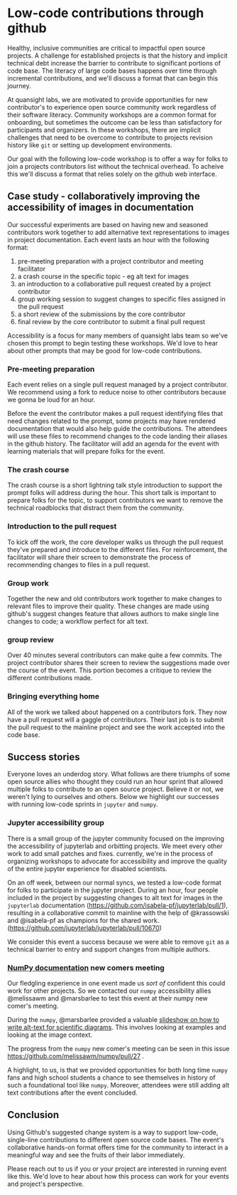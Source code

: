 <!--
.. title: Low-code contributions through github
.. slug: low-code-contributions-through-github
.. date: 2021-08-10 18:00:00 UTC-00:00
.. author: Isabela Presedo-Floyd, Mars Lee, Melissa Weber Mendonça, Tony Fast
.. tags: Jupyter, NumPy, Accessibility
.. category:
.. link:
.. description:
.. type: text
-->


# Low-code contributions through github

Healthy, inclusive communities are critical to impactful open source projects. 
A challenge for established projects is that the history and implicit technical debt increase the barrier to contribute to significant portions of code base.
The literacy of large code bases happens over time through incremental contributions, and we'll discuss a format that can begin this journey.

At quansight labs, we are motivated to provide opportunities for new contributor's to experience open source community work regardless of their software literacy. 
Community workshops are a common format for onboarding, but sometimes the outcome can be less than satisfactory for participants and organizers. 
In these workshops, there are implicit challenges that need to be overcome to contribute to projects revision history like `git` or setting up development environments. 

Our goal with the following low-code workshop is to offer a way for folks to join a projects contributors list without the technical overhead. 
To acheive this we'll discuss a format that relies solely on the github web interface.

## Case study - collaboratively improving the accessibility of images in documentation

Our successful experiments are based on having new and seasoned contributors work together to add alternative text representations to images in project documentation. 
Each event lasts an hour with the following format:

1. pre-meeting preparation with a project contributor and meeting facilitator
2. a crash course in the specific topic - eg alt text for images
3. an introduction to a collaborative pull request created by a project contributor
4. group working session to suggest changes to specific files assigned in the pull request
5. a short review of the submissions by the core contributor
6. final review by the core contributor to submit a final pull request

Accessibility is a focus for many members of quansight labs team so we've chosen this prompt to begin testing these workshops. 
We'd love to hear about other prompts that may be good for low-code contributions.

### Pre-meeting preparation

Each event relies on a single pull request managed by a project contributor. 
We recommend using a fork to reduce noise to other contributors because we gonna be loud for an hour. 

Before the event the contributor makes a pull request identifying files that need changes related to the prompt, some projects may have rendered documentation that would also help guide the contributions. 
The attendees will use these files to recommend changes to the code landing their aliases in the github history. 
The facilitator will add an agenda for the event with learning materials that will prepare folks for the event.

### The crash course

The crash course is a short lightning talk style introduction to support the prompt folks will address during the hour. 
This short talk is important to prepare folks for the topic, to support contributors we want to remove the technical roadblocks that distract them from the community.

### Introduction to the pull request 

To kick off the work, the core developer walks us through the pull request they've prepared and introduce to the different files. 
For reinforcement, the facilitator will share their screen to demonstrate the process of recommending changes to files in a pull request.

### Group work

Together the new and old contributors work together to make changes to relevant files to improve their quality. 
These changes are made using github's suggest changes feature that allows authors to make single line changes to code; a workflow perfect for alt text.

### group review

Over 40 minutes several contributors can make quite a few commits. 
The project contributor shares their screen to review the suggestions made over the course of the event. 
This portion becomes a critique to review the different contributions made.

### Bringing everything home

All of the work we talked about happened on a contributors fork. 
They now have a pull request will a gaggle of contributors. 
Their last job is to submit the pull request to the mainline project and see the work accepted into the code base.

## Success stories

Everyone loves an underdog story. 
What follows are there triumphs of some open source allies who thought they could run an hour sprint that allowed multiple folks to contribute to an open source project. 
Believe it or not, we weren't lying to ourselves and others. Below we highlight our successes with running low-code sprints in `jupyter` and `numpy`.

### Jupyter accessibility group

There is a small group of the jupyter community focused on the improving the accessibility of jupyterlab and orbitting projects. 
We meet every other work to add small patches and fixes. currently, we're in the process of organizing workshops to advocate for accessibility and improve the quality of the entire jupyter experience for disabled scientists.

On an off week, between our normal syncs, we tested a low-code format for folks to participate in the jupyter project. 
During an hour, four people included in the project by suggesting changes to alt text for images in the `jupyterlab` documentation (https://github.com/isabela-pf/jupyterlab/pull/1), 
resulting in a collaborative commit to mainline with the help of @krassowski and @isabela-pf as champions for the shared work.(https://github.com/jupyterlab/jupyterlab/pull/10670)

We consider this event a success because we were able to remove `git` as a technical barrier to entry and support changes from multiple authors.


### [NumPy documentation](https://numpy.org/doc/stable/) new comers meeting

Our fledgling experience in one event made us *sort of* confident this could work for other projects. 
So we contacted our `numpy` accessibility allies @melissawm and @marsbarlee to test this event at their numpy new comer's meeting.

During the `numpy`, @marsbarlee provided a valuable [slideshow on how to write alt-text for scientific diagrams](https://docs.google.com/presentation/d/150vhbpGrtAc3ALhrS1a07lhEKCgevAY3ITh-4eCndDk/edit?usp=sharing). 
This involves looking at examples and looking at the image context.

The progress from the `numpy` new comer's meeting can be seen in this issue https://github.com/melissawm/numpy/pull/27 .

A highlight, to us, is that we provided opportunities for both long time `numpy` fans and high school students a chance to see themselves in history of such a foundational tool like `numpy`. 
Moreover, attendees were still adding alt text contributions after the event concluded.


## Conclusion

Using Github's suggested change system is a way to support low-code, single-line contributions to different open source code bases. 
The event's collaborative hands-on format offers time for the community to interact in a meaningful way and see the fruits of their labor immediately.

Please reach out to us if you or your project are interested in running event like this. 
We'd love to hear about how this process can work for your events and project's perspective.
